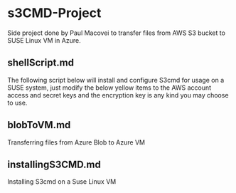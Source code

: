 # s3CMD-Project

Side project done by Paul Macovei to transfer files from AWS S3 bucket to SUSE Linux VM in Azure.

## shellScript.md 
The following script below will install and configure S3cmd for usage on a SUSE system, just modify the below yellow items to the AWS account access and secret keys and the encryption key is any kind you may choose to use.

## blobToVM.md
Transferring files from Azure Blob to Azure VM

## installingS3CMD.md
Installing S3cmd on a Suse Linux VM
